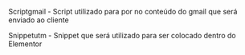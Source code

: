 Scriptgmail - Script utilizado para por no conteúdo do gmail que será enviado ao cliente 

Snippetutm - Snippet que será utilizado para ser colocado dentro do Elementor

